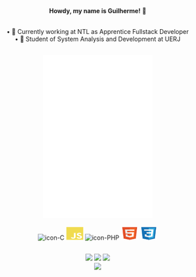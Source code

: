 <div align="center">
<b>Howdy, my name is Guilherme!</b> 👋
<br><br>



 •  🔭 Currently working at NTL as Apprentice Fullstack Developer <br>
 • 🌱 Student of System Analysis and Development at UERJ
</div>

##

<div align="center">
 <img src="github-metrics.svg" alt="Metrics" width="50%">
</table>
  <div align="center" style="display: inline_block"><br>
    <img alt="icon-C" height="30" width="40" src="https://cdn.jsdelivr.net/gh/devicons/devicon/icons/c/c-original.svg">
    <img alt="icon-Js" height="30" width="40" src="https://raw.githubusercontent.com/devicons/devicon/master/icons/javascript/javascript-plain.svg">
    <img alt="icon-PHP" height="35" width="45" src="https://cdn.jsdelivr.net/gh/devicons/devicon/icons/php/php-plain.svg">
    <img alt="icon-HTML" height="30" width="40" src="https://raw.githubusercontent.com/devicons/devicon/master/icons/html5/html5-original.svg">
    <img alt="icon-CSS" height="30" width="40" src="https://raw.githubusercontent.com/devicons/devicon/master/icons/css3/css3-original.svg">
  </div>
  
  ##
  
  <div align="center"> 
  <a href="https://instagram.com/skrmartins" target="_blank"><img src="https://img.shields.io/badge/-Instagram-%23E4405F?style=for-the-badge&logo=instagram&logoColor=white" target="_blank"></a>
  <a href = "mailto:guilhermebarradasdev@gmail.com"><img src="https://img.shields.io/badge/-Gmail-%23333?style=for-the-badge&logo=gmail&logoColor=white" target="_blank"></a>
  <a href="https://www.linkedin.com/in/guilherme-barradas-47781820b/" target="_blank"><img src="https://img.shields.io/badge/-LinkedIn-%230077B5?style=for-the-badge&logo=linkedin&logoColor=white" target="_blank"></a> 
 <div align="center">
  <img align="center"src="https://capsule-render.vercel.app/api?type=waving&color=gradient&height=110&section=footer&animation=twinkling" />
</div>
